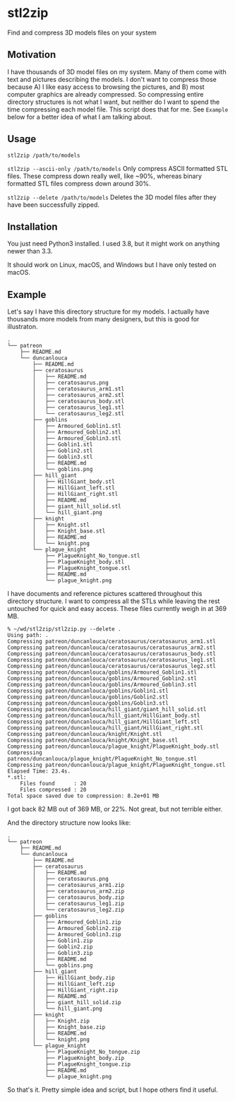 # stl2zip
Find and compress 3D models files on your system

## Motivation
I have thousands of 3D model files on my system. Many of them come with
text and pictures describing the models. I don't want to compress those because
A) I like easy access to browsing the pictures, and B) most computer graphics
are already compressed. So compressing entire directory structures is not what
I want, but neither do I want to spend the time compressing each model file.
This script does that for me. See `Example` below for a better idea of what I
am talking about.

## Usage
`stl2zip /path/to/models`

`stl2zip --ascii-only /path/to/models`
Only compress ASCII formatted STL files. These compress down really well, like
~90%, whereas binary formatted STL files compress down around 30%.

`stl2zip --delete /path/to/models`
Deletes the 3D model files after they have been successfully zipped.

## Installation

You just need Python3 installed.  I used 3.8, but it might work on anything
newer than 3.3.

It should work on Linux, macOS, and Windows but I have only tested on macOS.

## Example
Let's say I have this directory structure for my models. I actually have
thousands more models from many designers, but this is good for illustraton.

```
.
└── patreon
    ├── README.md
    └── duncanlouca
        ├── README.md
        ├── ceratosaurus
        │   ├── README.md
        │   ├── ceratosaurus.png
        │   ├── ceratosaurus_arm1.stl
        │   ├── ceratosaurus_arm2.stl
        │   ├── ceratosaurus_body.stl
        │   ├── ceratosaurus_leg1.stl
        │   └── ceratosaurus_leg2.stl
        ├── goblins
        │   ├── Armoured_Goblin1.stl
        │   ├── Armoured_Goblin2.stl
        │   ├── Armoured_Goblin3.stl
        │   ├── Goblin1.stl
        │   ├── Goblin2.stl
        │   ├── Goblin3.stl
        │   ├── README.md
        │   └── goblins.png
        ├── hill_giant
        │   ├── HillGiant_body.stl
        │   ├── HillGiant_left.stl
        │   ├── HillGiant_right.stl
        │   ├── README.md
        │   ├── giant_hill_solid.stl
        │   └── hill_giant.png
        ├── knight
        │   ├── Knight.stl
        │   ├── Knight_base.stl
        │   ├── README.md
        │   └── knight.png
        └── plague_knight
            ├── PlagueKnight_No_tongue.stl
            ├── PlagueKnight_body.stl
            ├── PlagueKnight_tongue.stl
            ├── README.md
            └── plague_knight.png
```            

I have documents and reference pictures scattered throughout this directory
structure. I want to compress all the STLs while leaving the rest untouched for
quick and easy access. These files currently weigh in at 369 MB.

```
% ~/wd/stl2zip/stl2zip.py --delete .
Using path: .
Compressing patreon/duncanlouca/ceratosaurus/ceratosaurus_arm1.stl
Compressing patreon/duncanlouca/ceratosaurus/ceratosaurus_arm2.stl
Compressing patreon/duncanlouca/ceratosaurus/ceratosaurus_body.stl
Compressing patreon/duncanlouca/ceratosaurus/ceratosaurus_leg1.stl
Compressing patreon/duncanlouca/ceratosaurus/ceratosaurus_leg2.stl
Compressing patreon/duncanlouca/goblins/Armoured_Goblin1.stl
Compressing patreon/duncanlouca/goblins/Armoured_Goblin2.stl
Compressing patreon/duncanlouca/goblins/Armoured_Goblin3.stl
Compressing patreon/duncanlouca/goblins/Goblin1.stl
Compressing patreon/duncanlouca/goblins/Goblin2.stl
Compressing patreon/duncanlouca/goblins/Goblin3.stl
Compressing patreon/duncanlouca/hill_giant/giant_hill_solid.stl
Compressing patreon/duncanlouca/hill_giant/HillGiant_body.stl
Compressing patreon/duncanlouca/hill_giant/HillGiant_left.stl
Compressing patreon/duncanlouca/hill_giant/HillGiant_right.stl
Compressing patreon/duncanlouca/knight/Knight.stl
Compressing patreon/duncanlouca/knight/Knight_base.stl
Compressing patreon/duncanlouca/plague_knight/PlagueKnight_body.stl
Compressing patreon/duncanlouca/plague_knight/PlagueKnight_No_tongue.stl
Compressing patreon/duncanlouca/plague_knight/PlagueKnight_tongue.stl
Elapsed Time: 23.4s.
*.stl:
    Files found      : 20
    Files compressed : 20
Total space saved due to compression: 8.2e+01 MB
```

I got back 82 MB out of 369 MB, or 22%. Not great, but not terrible either.

And the directory structure now looks like:

```
.
└── patreon
    ├── README.md
    └── duncanlouca
        ├── README.md
        ├── ceratosaurus
        │   ├── README.md
        │   ├── ceratosaurus.png
        │   ├── ceratosaurus_arm1.zip
        │   ├── ceratosaurus_arm2.zip
        │   ├── ceratosaurus_body.zip
        │   ├── ceratosaurus_leg1.zip
        │   └── ceratosaurus_leg2.zip
        ├── goblins
        │   ├── Armoured_Goblin1.zip
        │   ├── Armoured_Goblin2.zip
        │   ├── Armoured_Goblin3.zip
        │   ├── Goblin1.zip
        │   ├── Goblin2.zip
        │   ├── Goblin3.zip
        │   ├── README.md
        │   └── goblins.png
        ├── hill_giant
        │   ├── HillGiant_body.zip
        │   ├── HillGiant_left.zip
        │   ├── HillGiant_right.zip
        │   ├── README.md
        │   ├── giant_hill_solid.zip
        │   └── hill_giant.png
        ├── knight
        │   ├── Knight.zip
        │   ├── Knight_base.zip
        │   ├── README.md
        │   └── knight.png
        └── plague_knight
            ├── PlagueKnight_No_tongue.zip
            ├── PlagueKnight_body.zip
            ├── PlagueKnight_tongue.zip
            ├── README.md
            └── plague_knight.png
```

So that's it.  Pretty simple idea and script, but I hope others find it useful.

